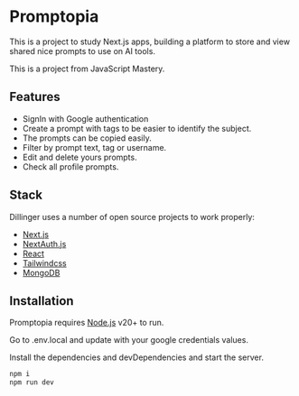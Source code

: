 # Promptopia
This is a project to study Next.js apps, building a platform to store and view shared nice prompts to use on AI tools.

This is a project from JavaScript Mastery.

## Features
- SignIn with Google authentication
- Create a prompt with tags to be easier to identify the subject.
- The prompts can be copied easily.
- Filter by prompt text, tag or username.
- Edit and delete yours prompts.
- Check all profile prompts.

## Stack

Dillinger uses a number of open source projects to work properly:

- [Next.js](https://nextjs.org/)
- [NextAuth.js](https://next-auth.js.org/)
- [React](https://react.dev/)
- [Tailwindcss](https://tailwindcss.com/)
- [MongoDB](https://www.mongodb.com/)

## Installation
Promptopia requires [Node.js](https://nodejs.org/) v20+ to run.

Go to .env.local and update with your google credentials values.

Install the dependencies and devDependencies and start the server.

```sh
npm i
npm run dev
```

